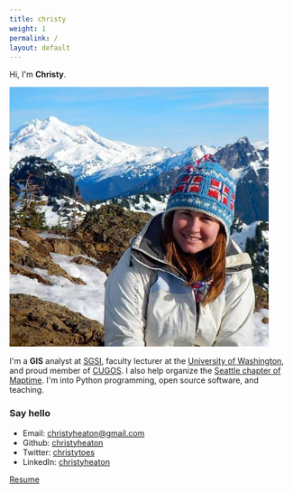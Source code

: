 ```yaml
---
title: christy
weight: 1
permalink: /
layout: default
---
```


Hi, I'm **Christy**.

![christy](/images/Heaton.jpg)

I'm a **GIS** analyst at [SGSI](http://www.sgsi.com), faculty lecturer at the [University of Washington](http://www.gisonline.uw.edu/), and proud member of [CUGOS](http://cugos.org). I also help organize the [Seattle chapter of Maptime](http://maptimesea.github.io/). I'm into Python programming, open source software, and teaching.

### Say hello

* Email: [christyheaton@gmail.com](mailto:christyheaton@gmail.com)
* Github: [christyheaton](http://github.com/christyheaton)
* Twitter: [christytoes](http://twitter.com/christytoes)
* LinkedIn: [christyheaton](https://www.linkedin.com/in/christyheaton)

[Resume](/resume/index.md)
